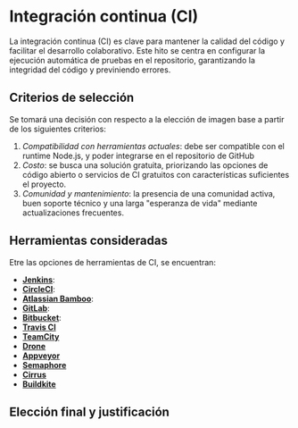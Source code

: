 # Integración continua (CI)

La integración continua (CI) es clave para mantener la calidad del código y
facilitar el desarrollo colaborativo. Este hito se centra en configurar la
ejecución automática de pruebas en el repositorio, garantizando la integridad
del código y previniendo errores.

## Criterios de selección

Se tomará una decisión con respecto a la elección de imagen base a partir de los siguientes criterios:

1. *Compatibilidad con herramientas actuales*: debe ser compatible con el runtime Node.js,
y poder integrarse en el repositorio de GitHub
2. *Costo*: se busca una solución gratuita, priorizando las opciones de código abierto o
servicios de CI gratuitos con características suficientes el proyecto.
3. *Comunidad y mantenimiento*: la presencia de una comunidad activa, buen soporte técnico
y una larga "esperanza de vida" mediante actualizaciones frecuentes.

## Herramientas consideradas

Etre las opciones de herramientas de CI, se encuentran:

* [**Jenkins**]():
* [**CircleCI**]():
* [**Atlassian Bamboo**]():
* [**GitLab**]():
* [**Bitbucket**]():
* [**Travis CI**]()
* [**TeamCity**]()
* [**Drone**]()
* [**Appveyor**]()
* [**Semaphore**]()
* [**Cirrus**]()
* [**Buildkite**]()

## Elección final y justificación


